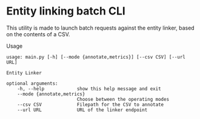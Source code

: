 # Entity linking batch CLI

This utility is made to launch batch requests against the entity linker, based on the contents of a CSV.

Usage

    usage: main.py [-h] [--mode {annotate,metrics}] [--csv CSV] [--url URL]

    Entity Linker

    optional arguments:
        -h, --help            show this help message and exit
        --mode {annotate,metrics}
                              Choose between the operating modes
        --csv CSV             Filepath for the CSV to annotate
        --url URL             URL of the linker endpoint


